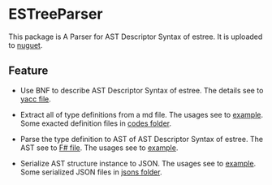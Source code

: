 # ESTreeParser

This package is A Parser for AST Descriptor Syntax of estree. It is uploaded to [nuguet](https://www.nuget.org/packages/ESTreeParser/). 

## Feature

- Use BNF to describe AST Descriptor Syntax of estree. 
  The details see to [yacc file](https://github.com/xp44mm/ESTreeParser/ESTreeParser/estree.fsyacc).

- Extract all of type definitions from a md file. 
  The usages see to [example](https://github.com/xp44mm/ESTreeParser/ESTreeParser.Test/ParserTest.fs).
  Some exacted definition files in [codes folder](https://github.com/xp44mm/ESTreeParser/codes/).
  
- Parse the type definition to AST of AST Descriptor Syntax of estree. 
  The AST see to [F# file](https://github.com/xp44mm/ESTreeParser/ESTreeParser.Test/Ast.fs).
  The usages see to [example](https://github.com/xp44mm/ESTreeParser/ESTreeParser.Test/ParserTest.fs).
  
- Serialize AST structure instance to JSON. 
  The usages see to [example](https://github.com/xp44mm/ESTreeParser/ESTreeParser.Test/ParserTest.fs).
  Some serialized JSON files in [jsons folder](https://github.com/xp44mm/ESTreeParser/jsons/).

